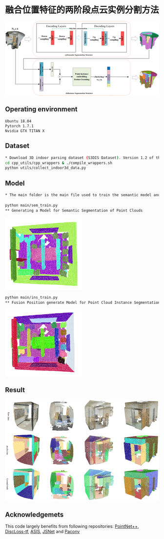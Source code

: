 # 融合位置特征的两阶段点云实例分割方法

![](img/network_structure.png)


## Operating environment
```text
Ubuntu 18.04
Pytorch 1.7.1
Nvidia GTX TITAN X 
```

## Dataset
```bash
* Download 3D indoor parsing dataset (S3DIS Dataset). Version 1.2 of the dataset is used in this work.
cd cpp_utils/cpp_wrappers & ./compile_wrappers.sh
python utils/collect_indoor3d_data.py
```

## Model
```bash
* The main folder is the main file used to train the semantic model and the instance model.

python main/sem_train.py 
** Generating a Model for Semantic Segmentation of Point Clouds
```

<img height="50%" src="img/sem.png" width="50%"/>

```bash
python main/ins_train.py 
** Fusion Position generate Model for Point Cloud Instance Segmentation
```
<img height="50%" src="img/instance.png" width="50%"/>


## Result
![](img/vis_result.png)


## Acknowledgemets
This code largely benefits from following repositories:
[PointNet++](https://github.com/charlesq34/pointnet2),
[DiscLoss-tf](https://github.com/hq-jiang/instance-segmentation-with-discriminative-loss-tensorflow),
[ASIS](https://github.com/WXinlong/ASIS),
[JSNet](https://github.com/dlinzhao/JSNet) and
[Paconv](https://github.com/CVMI-Lab/PAConv)
